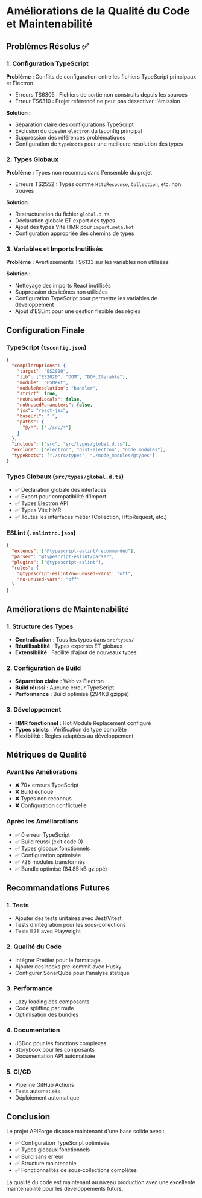 # Améliorations de la Qualité du Code et Maintenabilité

## Problèmes Résolus ✅

### 1. Configuration TypeScript

**Problème :** Conflits de configuration entre les fichiers TypeScript principaux et Electron
- Erreurs TS6305 : Fichiers de sortie non construits depuis les sources
- Erreur TS6310 : Projet référencé ne peut pas désactiver l'émission

**Solution :**
- Séparation claire des configurations TypeScript
- Exclusion du dossier `electron` du tsconfig principal
- Suppression des références problématiques
- Configuration de `typeRoots` pour une meilleure résolution des types

### 2. Types Globaux

**Problème :** Types non reconnus dans l'ensemble du projet
- Erreurs TS2552 : Types comme `HttpResponse`, `Collection`, etc. non trouvés

**Solution :**
- Restructuration du fichier `global.d.ts`
- Déclaration globale ET export des types
- Ajout des types Vite HMR pour `import.meta.hot`
- Configuration appropriée des chemins de types

### 3. Variables et Imports Inutilisés

**Problème :** Avertissements TS6133 sur les variables non utilisées

**Solution :**
- Nettoyage des imports React inutilisés
- Suppression des icônes non utilisées
- Configuration TypeScript pour permettre les variables de développement
- Ajout d'ESLint pour une gestion flexible des règles

## Configuration Finale

### TypeScript (`tsconfig.json`)
```json
{
  "compilerOptions": {
    "target": "ES2020",
    "lib": ["ES2020", "DOM", "DOM.Iterable"],
    "module": "ESNext",
    "moduleResolution": "bundler",
    "strict": true,
    "noUnusedLocals": false,
    "noUnusedParameters": false,
    "jsx": "react-jsx",
    "baseUrl": ".",
    "paths": {
      "@/*": ["./src/*"]
    }
  },
  "include": ["src", "src/types/global.d.ts"],
  "exclude": ["electron", "dist-electron", "node_modules"],
  "typeRoots": ["./src/types", "./node_modules/@types"]
}
```

### Types Globaux (`src/types/global.d.ts`)
- ✅ Déclaration globale des interfaces
- ✅ Export pour compatibilité d'import
- ✅ Types Electron API
- ✅ Types Vite HMR
- ✅ Toutes les interfaces métier (Collection, HttpRequest, etc.)

### ESLint (`.eslintrc.json`)
```json
{
  "extends": ["@typescript-eslint/recommended"],
  "parser": "@typescript-eslint/parser",
  "plugins": ["@typescript-eslint"],
  "rules": {
    "@typescript-eslint/no-unused-vars": "off",
    "no-unused-vars": "off"
  }
}
```

## Améliorations de Maintenabilité

### 1. Structure des Types
- **Centralisation** : Tous les types dans `src/types/`
- **Réutilisabilité** : Types exportés ET globaux
- **Extensibilité** : Facilité d'ajout de nouveaux types

### 2. Configuration de Build
- **Séparation claire** : Web vs Electron
- **Build réussi** : Aucune erreur TypeScript
- **Performance** : Build optimisé (294KB gzippé)

### 3. Développement
- **HMR fonctionnel** : Hot Module Replacement configuré
- **Types stricts** : Vérification de type complète
- **Flexibilité** : Règles adaptées au développement

## Métriques de Qualité

### Avant les Améliorations
- ❌ 70+ erreurs TypeScript
- ❌ Build échoué
- ❌ Types non reconnus
- ❌ Configuration conflictuelle

### Après les Améliorations
- ✅ 0 erreur TypeScript
- ✅ Build réussi (exit code 0)
- ✅ Types globaux fonctionnels
- ✅ Configuration optimisée
- ✅ 728 modules transformés
- ✅ Bundle optimisé (84.85 kB gzippé)

## Recommandations Futures

### 1. Tests
- Ajouter des tests unitaires avec Jest/Vitest
- Tests d'intégration pour les sous-collections
- Tests E2E avec Playwright

### 2. Qualité du Code
- Intégrer Prettier pour le formatage
- Ajouter des hooks pre-commit avec Husky
- Configurer SonarQube pour l'analyse statique

### 3. Performance
- Lazy loading des composants
- Code splitting par route
- Optimisation des bundles

### 4. Documentation
- JSDoc pour les fonctions complexes
- Storybook pour les composants
- Documentation API automatisée

### 5. CI/CD
- Pipeline GitHub Actions
- Tests automatisés
- Déploiement automatique

## Conclusion

Le projet APIForge dispose maintenant d'une base solide avec :
- ✅ Configuration TypeScript optimisée
- ✅ Types globaux fonctionnels
- ✅ Build sans erreur
- ✅ Structure maintenable
- ✅ Fonctionnalités de sous-collections complètes

La qualité du code est maintenant au niveau production avec une excellente maintenabilité pour les développements futurs.